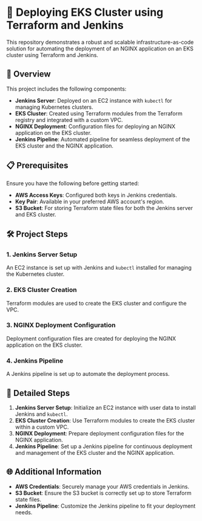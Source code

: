 # 🌟 Deploying EKS Cluster using Terraform and Jenkins

This repository demonstrates a robust and scalable infrastructure-as-code solution for automating the deployment of an NGINX application on an EKS cluster using Terraform and Jenkins.

## 🚀 Overview

This project includes the following components:
- **Jenkins Server**: Deployed on an EC2 instance with `kubectl` for managing Kubernetes clusters.
- **EKS Cluster**: Created using Terraform modules from the Terraform registry and integrated with a custom VPC.
- **NGINX Deployment**: Configuration files for deploying an NGINX application on the EKS cluster.
- **Jenkins Pipeline**: Automated pipeline for seamless deployment of the EKS cluster and the NGINX application.

## 📋 Prerequisites

Ensure you have the following before getting started:
- **AWS Access Keys**: Configured both keys in Jenkins credentials.
- **Key Pair**: Available in your preferred AWS account's region.
- **S3 Bucket**: For storing Terraform state files for both the Jenkins server and EKS cluster.

## 🛠️ Project Steps

### 1. Jenkins Server Setup

An EC2 instance is set up with Jenkins and `kubectl` installed for managing the Kubernetes cluster.

### 2. EKS Cluster Creation

Terraform modules are used to create the EKS cluster and configure the VPC.

### 3. NGINX Deployment Configuration

Deployment configuration files are created for deploying the NGINX application on the EKS cluster.

### 4. Jenkins Pipeline

A Jenkins pipeline is set up to automate the deployment process.

## 📑 Detailed Steps

1. **Jenkins Server Setup**: Initialize an EC2 instance with user data to install Jenkins and `kubectl`.
2. **EKS Cluster Creation**: Use Terraform modules to create the EKS cluster within a custom VPC.
3. **NGINX Deployment**: Prepare deployment configuration files for the NGINX application.
4. **Jenkins Pipeline**: Set up a Jenkins pipeline for continuous deployment and management of the EKS cluster and the NGINX application.

## 🌐 Additional Information

- **AWS Credentials**: Securely manage your AWS credentials in Jenkins.
- **S3 Bucket**: Ensure the S3 bucket is correctly set up to store Terraform state files.
- **Jenkins Pipeline**: Customize the Jenkins pipeline to fit your deployment needs.
